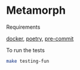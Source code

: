 # Metamorph

Requirements

[docker](https://www.docker.com/products/docker-desktop), [poetry](https://python-poetry.org/), [pre-commit](https://pre-commit.com/)

To run the tests
```bash
make testing-fun
```
